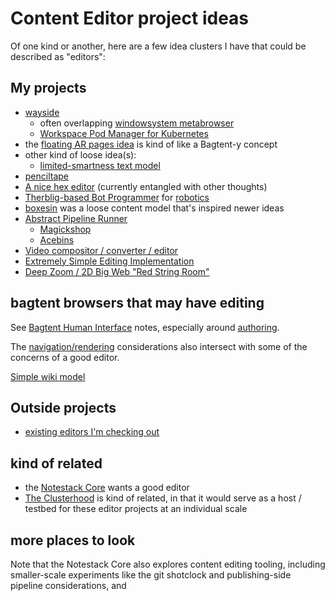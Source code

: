 # Content Editor project ideas

Of one kind or another, here are a few idea clusters I have that could be described as "editors":

## My projects

- [wayside](46qjk-agdzr-a58ez-vypmf-3hxay)
  - often overlapping [windowsystem metabrowser](41v84-ycwdn-4p91p-4xt5f-kn96k)
  - [Workspace Pod Manager for Kubernetes](64g19-6195p-93apg-pnxte-2tpg8)
- the [floating AR pages idea](145g4-r763p-8d80c-fth7d-84aet) is kind of like a Bagtent-y concept
- other kind of loose idea(s):
  - [limited-smartness text model](9nynz-h0161-ckah4-3mmyv-sz2m1)
- [penciltape](3gda5-8dfws-cb869-jmc9z-sg26j)
- [A nice hex editor](d2xmj-z49kx-e580m-s0t4n-8phrb) (currently entangled with other thoughts)
- [Therblig-based Bot Programmer](sj52m-tcxy3-grars-pb82m-zan8h) for [robotics](9s0en-bqhj7-25a3d-xw20h-f1rgg)
- [boxesin](2wd2c-5w943-qsarv-b4h38-26p0f) was a loose content model that's inspired newer ideas
- [Abstract Pipeline Runner](amyvx-h7853-878ea-s47wv-a18p1)
  - [Magickshop](eqwj9-t864t-jta25-3deyj-1xvq3)
  - [Acebins](47fbb-38jaq-rgax3-sy87n-0vemw)
- [Video compositor / converter / editor](t86d2-9jaa0-ch8ff-fpwms-k0g2r)
- [Extremely Simple Editing Implementation](1q00a-xk405-x9am8-ejp0v-jqm0y)
- [Deep Zoom / 2D Big Web "Red String Room"](rgvet-f9pds-01985-jef45-ywyew)

## bagtent browsers that may have editing

See [Bagtent Human Interface](pz4va-mx94c-ca9ew-py41b-5e1jp) notes, especially around [authoring](w744d-0ekjn-8k83g-937xd-vbez3).

The [navigation/rendering](qw1p9-7vq47-cnayb-nzx01-vz6ca) considerations also intersect with some of the concerns of a good editor.

[Simple wiki model](122qv-52st9-pva38-yxdtj-xaq7g)

## Outside projects

- [existing editors I'm checking out](peejv-w0xm5-ry9kg-z2x2s-bxtw5)

## kind of related

- the [Notestack Core](63p2w-vj7t2-baaa8-r76as-nntma) wants a good editor
- [The Clusterhood](jsjbb-4jsxp-r5by5-cvczv-7nw8h) is kind of related, in that it would serve as a host / testbed for these editor projects at an individual scale

## more places to look

Note that the Notestack Core also explores content editing tooling, including smaller-scale experiments like the git shotclock and publishing-side pipeline considerations, and
